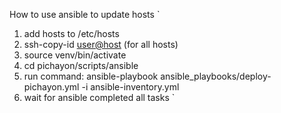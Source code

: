 How to use ansible to update hosts
`
1. add hosts to /etc/hosts
2. ssh-copy-id <user@host> (for all hosts)
3. source venv/bin/activate
4. cd pichayon/scripts/ansible
5. run command: ansible-playbook ansible_playbooks/deploy-pichayon.yml -i ansible-inventory.yml
6. wait for ansible completed all tasks
`